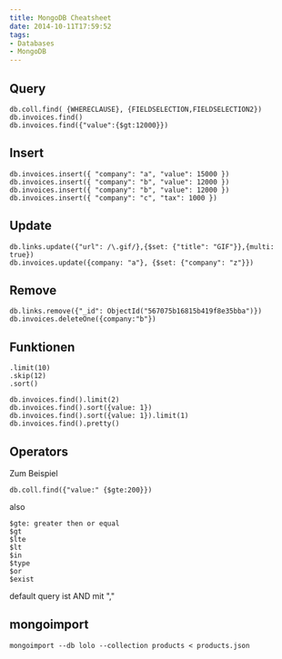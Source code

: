 ```yaml
---
title: MongoDB Cheatsheet
date: 2014-10-11T17:59:52
tags:
- Databases
- MongoDB
---
```


## Query

```
db.coll.find( {WHERECLAUSE}, {FIELDSELECTION,FIELDSELECTION2})
db.invoices.find()
db.invoices.find({"value":{$gt:12000}})
```

## Insert

```
db.invoices.insert({ "company": "a", "value": 15000 })
db.invoices.insert({ "company": "b", "value": 12000 })
db.invoices.insert({ "company": "b", "value": 12000 })
db.invoices.insert({ "company": "c", "tax": 1000 })
```

## Update

```
db.links.update({"url": /\.gif/},{$set: {"title": "GIF"}},{multi: true})
db.invoices.update({company: "a"}, {$set: {"company": "z"}})
```

## Remove

```
db.links.remove({"_id": ObjectId("567075b16815b419f8e35bba")})
db.invoices.deleteOne({company:"b"})
```

## Funktionen

```
.limit(10)
.skip(12)
.sort()

db.invoices.find().limit(2)
db.invoices.find().sort({value: 1})
db.invoices.find().sort({value: 1}).limit(1)
db.invoices.find().pretty()
```

## Operators

Zum Beispiel

    db.coll.find({"value:" {$gte:200}})

also

```
$gte: greater then or equal
$gt
$lte
$lt
$in
$type
$or
$exist
```

default query ist AND mit ","

## mongoimport

    mongoimport --db lolo --collection products < products.json